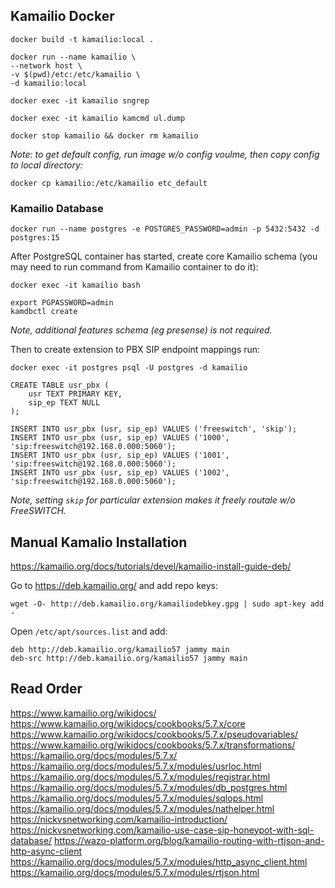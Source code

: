 ## Kamailio Docker

```
docker build -t kamailio:local .

docker run --name kamailio \
--network host \
-v $(pwd)/etc:/etc/kamailio \
-d kamailio:local

docker exec -it kamailio sngrep

docker exec -it kamailio kamcmd ul.dump

docker stop kamailio && docker rm kamailio
```

_Note: to get default config, run image w/o config voulme, then copy config to local directory:_

```
docker cp kamailio:/etc/kamailio etc_default
```

### Kamailio Database

```
docker run --name postgres -e POSTGRES_PASSWORD=admin -p 5432:5432 -d postgres:15
```

After PostgreSQL container has started, create core Kamailio schema (you may need to run command from Kamailio container to do it):

```
docker exec -it kamailio bash

export PGPASSWORD=admin
kamdbctl create
```

_Note, additional features schema (eg presense) is not required._

Then to create extension to PBX SIP endpoint mappings run:

```
docker exec -it postgres psql -U postgres -d kamailio

CREATE TABLE usr_pbx (
    usr TEXT PRIMARY KEY,
    sip_ep TEXT NULL
);

INSERT INTO usr_pbx (usr, sip_ep) VALUES ('freeswitch', 'skip');
INSERT INTO usr_pbx (usr, sip_ep) VALUES ('1000', 'sip:freeswitch@192.168.0.000:5060');
INSERT INTO usr_pbx (usr, sip_ep) VALUES ('1001', 'sip:freeswitch@192.168.0.000:5060');
INSERT INTO usr_pbx (usr, sip_ep) VALUES ('1002', 'sip:freeswitch@192.168.0.000:5060');
```

_Note, setting `skip` for particular extension makes it freely routale w/o FreeSWITCH._

## Manual Kamalio Installation

https://kamailio.org/docs/tutorials/devel/kamailio-install-guide-deb/

Go to https://deb.kamailio.org/ and add repo keys:

```
wget -O- http://deb.kamailio.org/kamailiodebkey.gpg | sudo apt-key add -
```

Open `/etc/apt/sources.list` and add:

```
deb http://deb.kamailio.org/kamailio57 jammy main
deb-src http://deb.kamailio.org/kamailio57 jammy main
```

## Read Order

https://www.kamailio.org/wikidocs/
https://www.kamailio.org/wikidocs/cookbooks/5.7.x/core
https://www.kamailio.org/wikidocs/cookbooks/5.7.x/pseudovariables/
https://www.kamailio.org/wikidocs/cookbooks/5.7.x/transformations/
https://kamailio.org/docs/modules/5.7.x/
https://kamailio.org/docs/modules/5.7.x/modules/usrloc.html
https://kamailio.org/docs/modules/5.7.x/modules/registrar.html
https://kamailio.org/docs/modules/5.7.x/modules/db_postgres.html
https://kamailio.org/docs/modules/5.7.x/modules/sqlops.html
https://kamailio.org/docs/modules/5.7.x/modules/nathelper.html
https://nickvsnetworking.com/kamailio-introduction/
https://nickvsnetworking.com/kamailio-use-case-sip-honeypot-with-sql-database/
https://wazo-platform.org/blog/kamailio-routing-with-rtjson-and-http-async-client
https://kamailio.org/docs/modules/5.7.x/modules/http_async_client.html
https://kamailio.org/docs/modules/5.7.x/modules/rtjson.html
